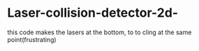 # Laser-collision-detector-2d-
this code makes the lasers at the bottom, to to cling at the same point(frustrating)
